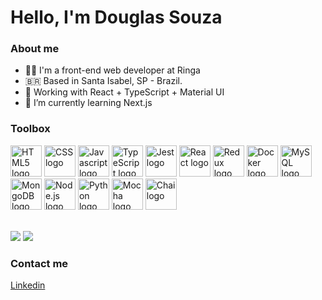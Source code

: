 # Hello, I'm Douglas Souza

### About me
* :technologist: I'm a front-end web developer at Ringa
* :brazil: Based in Santa Isabel, SP - Brazil.
* :briefcase: Working with React + TypeScript + Material UI
* 🔭 I’m currently learning Next.js

### Toolbox

<img src="https://cdn.worldvectorlogo.com/logos/html-1.svg" alt="HTML5 logo" width="50px" height="50px" /> <img src="https://cdn.worldvectorlogo.com/logos/css-3.svg" alt="CSS logo" width="50px" height="50px" /> <img src="https://cdn.worldvectorlogo.com/logos/logo-javascript.svg" alt="Javascript logo" width="50px" height="50px" /> <img src="https://cdn.worldvectorlogo.com/logos/typescript.svg" alt="TypeScript logo" width="50px" height="50px" /> <img src="https://cdn.worldvectorlogo.com/logos/jest-2.svg" alt="Jest logo" width="50px" height="50px" /> <img src="https://cdn.worldvectorlogo.com/logos/react-2.svg" alt="React logo" width="50px" height="50px" /> <img src="https://cdn.worldvectorlogo.com/logos/redux.svg" alt="Redux logo" width="50px" height="50px" /> <img src="https://cdn.worldvectorlogo.com/logos/docker.svg" alt="Docker logo" width="50px" height="50px" /> <img src="https://cdn.worldvectorlogo.com/logos/mysql-6.svg" alt="MySQL logo" width="50px" height="50px" /> <img src="https://cdn.worldvectorlogo.com/logos/mongodb-icon-1.svg" alt="MongoDB logo" width="50px" height="50px" /> <img src="https://cdn.worldvectorlogo.com/logos/nodejs-1.svg" alt="Node.js logo" width="50px" height="50px" /> <img src="https://cdn.worldvectorlogo.com/logos/python-5.svg" alt="Python logo" width="50px" height="50px" /> <img src="https://cdn.worldvectorlogo.com/logos/mocha-1.svg" alt="Mocha logo" width="50px" height="50px" /> <img src="https://cdn.worldvectorlogo.com/logos/chai.svg" alt="Chai logo" width="50px" height="50px" />

<br>

<div>
  <img src="https://github-readme-stats.vercel.app/api?username=douglas-ssouza&show_icons=true&theme=dark" />
  <img src="https://github-readme-stats.vercel.app/api/top-langs/?username=douglas-ssouza&layout=compact&theme=dark" />
</div>

### Contact me
<a href="https://www.linkedin.com/in/douglasssouza/" target="blank">Linkedin</a>






<!--
**douglas-ssouza/douglas-ssouza** is a ✨ _special_ ✨ repository because its `README.md` (this file) appears on your GitHub profile.

Here are some ideas to get you started:

- 🔭 I’m currently working on ...
- 🌱 I’m currently learning ...
- 👯 I’m looking to collaborate on ...
- 🤔 I’m looking for help with ...
- 💬 Ask me about ...
- 📫 How to reach me: ...
- 😄 Pronouns: ...
- ⚡ Fun fact: ...
-->
